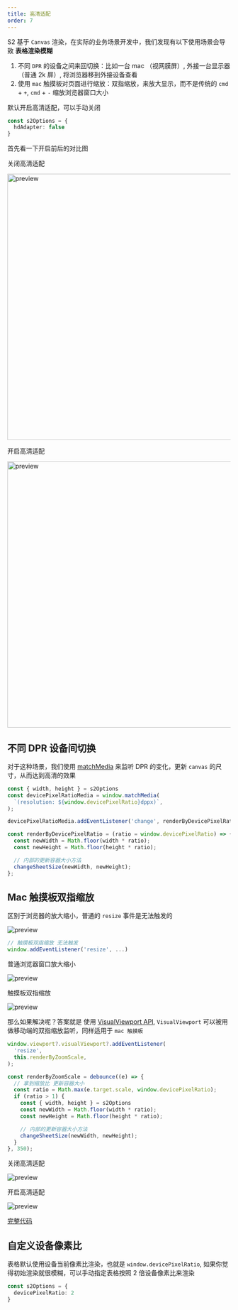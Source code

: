 ```yaml
---
title: 高清适配
order: 7
---
```


S2 基于 `Canvas` 渲染，在实际的业务场景开发中，我们发现有以下使用场景会导致 **表格渲染模糊**

1. 不同 `DPR` 的设备之间来回切换：比如一台 mac （视网膜屏）, 外接一台显示器 （普通 2k 屏）, 将浏览器移到外接设备查看
2. 使用 `mac` 触摸板对页面进行缩放：双指缩放，来放大显示，而不是传统的 `cmd` + `+`, `cmd` + `-` 缩放浏览器窗口大小

默认开启高清适配，可以手动关闭

```ts
const s2Options = {
  hdAdapter: false
}
```

首先看一下开启前后的对比图

关闭高清适配

<img src="https://gw.alipayobjects.com/zos/antfincdn/mc5rt%24aNB/128c0063-67a5-4d06-a5a5-fe5f341fa94e.png" width="600" alt="preview" />

开启高清适配

<img src="https://gw.alipayobjects.com/zos/antfincdn/TtuUHO%26Pb/d32dc287-af59-4b1c-ba7d-17dacd4ffa24.png" width="600" alt="preview" />

## 不同 DPR 设备间切换

对于这种场景，我们使用 [matchMedia](https://developer.mozilla.org/en-US/docs/Web/API/Window/matchMedia) 来监听 DPR 的变化，更新 `canvas` 的尺寸，从而达到高清的效果

```ts
const { width, height } = s2Options
const devicePixelRatioMedia = window.matchMedia(
  `(resolution: ${window.devicePixelRatio}dppx)`,
);

devicePixelRatioMedia.addEventListener('change', renderByDevicePixelRatio)

const renderByDevicePixelRatio = (ratio = window.devicePixelRatio) => {
  const newWidth = Math.floor(width * ratio);
  const newHeight = Math.floor(height * ratio);

  // 内部的更新容器大小方法
  changeSheetSize(newWidth, newHeight);
};
```

## Mac 触摸板双指缩放

区别于浏览器的放大缩小，普通的 `resize` 事件是无法触发的

![preview](https://gw.alipayobjects.com/zos/antfincdn/gBRpqwZkj/a14f1e5a-540e-4bb8-a6a4-2ff693542296.png)

```ts
// 触摸板双指缩放 无法触发
window.addEventListener('resize', ...)
```

普通浏览器窗口放大缩小

![preview](https://gw.alipayobjects.com/zos/antfincdn/%24vCHFUDnZ/Kapture%2525202021-10-19%252520at%25252014.24.19.gif)

触摸板双指缩放

![preview](https://gw.alipayobjects.com/zos/antfincdn/ZDSjxFBGd/Kapture%2525202021-10-19%252520at%25252014.27.00.gif)

那么如果解决呢？答案就是 使用 [VisualViewport API](https://developer.mozilla.org/en-US/docs/Web/API/VisualViewport), `VisualViewport` 可以被用做移动端的双指缩放监听，同样适用于 `mac 触摸板`

```ts
window.viewport?.visualViewport?.addEventListener(
  'resize',
  this.renderByZoomScale,
);

const renderByZoomScale = debounce((e) => {
  // 拿到缩放比 更新容器大小
  const ratio = Math.max(e.target.scale, window.devicePixelRatio);
  if (ratio > 1) {
    const { width, height } = s2Options
    const newWidth = Math.floor(width * ratio);
    const newHeight = Math.floor(height * ratio);

    // 内部的更新容器大小方法
    changeSheetSize(newWidth, newHeight);
  }
}, 350);
```

关闭高清适配

![preview](https://gw.alipayobjects.com/zos/antfincdn/vHvA02Vj0/Kapture%2525202021-10-19%252520at%25252014.38.53.gif)

开启高清适配

![preview](https://gw.alipayobjects.com/zos/antfincdn/Q1782WWQ3/Kapture%2525202021-10-19%252520at%25252014.36.05.gif)

[完整代码](https://github.com/antvis/S2/blob/master/packages/s2-core/src/ui/hd-adapter/index.ts)

## 自定义设备像素比

表格默认使用设备当前像素比渲染，也就是 `window.devicePixelRatio`, 如果你觉得初始渲染就很模糊，可以手动指定表格按照 2 倍设备像素比来渲染

```ts
const s2Options = {
  devicePixelRatio: 2
}
```
